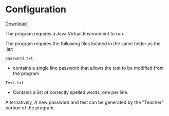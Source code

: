 # Configuration

[Download](https://github.com/ClarkMitchell/SpellingQuiz/raw/master/SpellingQuiz/dist/SpellingQuiz.jar)

The program requires a Java Virtual Environment to run.


The program requires the following files located in the same folder as the .jar:

`password.txt`

 - contains a single line password that allows the test to be modified from the program

`Test.txt`

- Contains a list of correctly spelled words, one per line.


Alternatively, A new password and test can be generated by the "Teacher" portion of the program.
